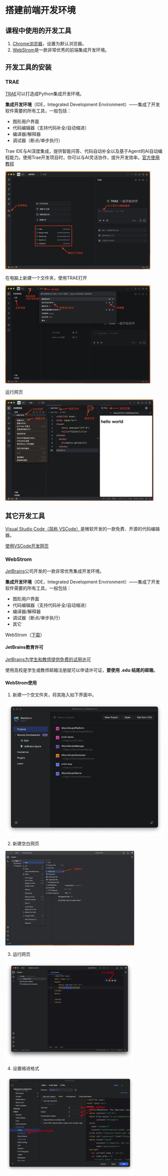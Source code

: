 # 搭建前端开发环境

## 课程中使用的开发工具

1. [Chrome浏览器](https://www.google.cn/intl/zh-CN/chrome/?)，设置为默认浏览器。
2. [WebStrom](https://www.jetbrains.com.cn/webstorm/)是一款非常优秀的前端集成开发环境。

## 开发工具的安装

### TRAE

[TRAE](https://www.trae.com.cn/)可以打造成Python集成开发环境。

**集成开发环境**（IDE，Integrated Development Environment）——集成了开发软件需要的所有工具，一般包括：

* 图形用户界面
* 代码编辑器（支持代码补全/自动缩进）
* 编译器/解释器
* 调试器（断点/单步执行）

Trae IDE与AI深度集成，提供智能问答、代码自动补全以及基于Agent的AI自动编程能力。使用Trae开发项目时，你可以与AI灵活协作，提升开发效率。[官方使用教程](https://docs.trae.com.cn/ide/what-is-trae?_lang=zh)

<img src="https://raw.githubusercontent.com/hughxusu/lesson-web/develop/images/a-introduce/Xnip2025-08-05_22-41-50.jpg" style="zoom:45%;" />

在电脑上新建一个文件夹，使用TRAE打开

<img src="https://raw.githubusercontent.com/hughxusu/lesson-web/develop/images/a-introduce/Xnip2025-08-05_23-00-59.jpg" style="zoom:45%;" />

运行网页

<img src="https://raw.githubusercontent.com/hughxusu/lesson-web/develop/images/a-introduce/Xnip2025-08-05_23-10-07.jpg" style="zoom:46%;" />

## 其它开发工具

[Visual Studio Code（简称 VSCode）](https://code.visualstudio.com/)是微软开发的一款免费、开源的代码编辑器。

[使用VSCode开发网页](https://zhuanlan.zhihu.com/p/528268173)

### WebStrom

[ JetBrains](https://www.jetbrains.com.cn/)公司开发的一款非常优秀集成开发环境。

**集成开发环境**（IDE，Integrated Development Environment）——集成了开发软件需要的所有工具，一般包括：

* 图形用户界面
* 代码编辑器（支持代码补全/自动缩进）
* 编译器/解释器
* 调试器（断点/单步执行）
* 其它

WebStrom（[下载](https://www.jetbrains.com.cn/webstorm/download/#section=mac)）

#### JetBrains教育许可

[JetBrains为学生和教师提供免费的试用许可](https://www.jetbrains.com.cn/community/education/#students/)

使用高校是学生或教师邮箱注册就可以申请许可证，**要使用 .edu 结尾的邮箱**。

#### WebStrom使用

1. 新建一个空文件夹，将其拖入如下界面中。

<img src="https://raw.githubusercontent.com/hughxusu/lesson-web/develop/images/a-introduce/pPgS20x.jpg" style="zoom:80%;" />

2. 新建空白网页

<img src="https://raw.githubusercontent.com/hughxusu/lesson-web/develop/images/a-introduce/pPgSR76.jpg" style="zoom: 40%;" />

3. 运行网页

<img src="https://raw.githubusercontent.com/hughxusu/lesson-web/develop/images/a-introduce/pPgS4hD.jpg" style="zoom:40%;" />

4. 设置缩进格式

<img src="https://raw.githubusercontent.com/hughxusu/lesson-web/develop/images/a-introduce/pP4tN3n.jpg" style="zoom:40%;" />
